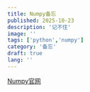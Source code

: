 ```yaml
---
title: Numpy备忘
published: 2025-10-23
description: '记不住'
image: ''
tags: ['python','numpy']
category: '备忘'
draft: true
lang: ''
---
```


[Numpy官网](https://numpy.org/)




